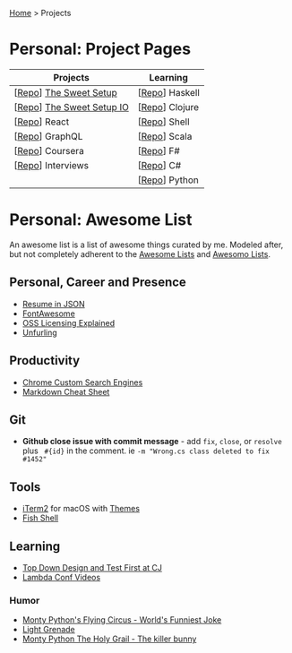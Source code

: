 [Home](https://jeffwindsor.carrd.co/) > Projects

# Personal: Project Pages
|Projects | Learning |
|---|---|
| [[Repo](https://github.com/jeffwindsor/the-sweet-setup)] [The Sweet Setup](https://jeffwindsor.github.io/the-sweet-setup/) | [[Repo](https://github.com/jeffwindsor/learn-haskell)] Haskell |
| [[Repo](https://github.com/jeffwindsor/the-sweet-setup.io)] [The Sweet Setup IO](https://jeffwindsor.github.io/the-sweet-setup.io/) | [[Repo](https://github.com/jeffwindsor/learn-clojure)] Clojure |
| [[Repo](https://github.com/jeffwindsor/learn-react-redux)] React | [[Repo](https://github.com/jeffwindsor/learn-shell)] Shell |
| [[Repo](https://github.com/jeffwindsor/learn-graphql)] GraphQL | [[Repo](https://github.com/jeffwindsor/learn-scala)] Scala |
| [[Repo](https://github.com/jeffwindsor/courses-coursera)] Coursera | [[Repo](https://github.com/jeffwindsor/learn-fsharp)] F# |
| [[Repo](https://github.com/jeffwindsor/interviews)] Interviews | [[Repo](https://github.com/jeffwindsor/learn-csharp)] C# |
| | [[Repo](https://github.com/jeffwindsor/learn-python)] Python |

# Personal: Awesome List

An awesome list is a list of awesome things curated by me.  Modeled after, but not completely adherent to the [Awesome Lists](https://github.com/topics/awesome) and [Awesomo Lists](https://github.com/lk-geimfari/awesomo).

## Personal, Career and Presence

* [Resume in JSON](https://jsonresume.org/getting-started)
* [FontAwesome](https://fontawesome.com)
* [OSS Licensing Explained](https://choosealicense.com)
* [Unfurling](https://medium.com/slack-developer-blog/everything-you-ever-wanted-to-know-about-unfurling-but-were-afraid-to-ask-or-how-to-make-your-e64b4bb9254)

## Productivity

* [Chrome Custom Search Engines](https://github.com/daturkel/custom-search-engines)
* [Markdown Cheat Sheet](https://github.com/adam-p/markdown-here/wiki/Markdown-Cheatsheet#images)

## Git

* **Github close issue with commit message** - add `fix`, `close`, or `resolve` plus ` #{id}` in the comment.  ie `-m "Wrong.cs class deleted to fix #1452"`

## Tools

* [iTerm2](https://iterm2.com) for macOS with [Themes](https://github.com/mbadolato/iTerm2-Color-Schemes)
* [Fish Shell](https://fishshell.com/docs/current/index.html)

## Learning

* [Top Down Design and Test First at CJ](https://www.youtube.com/channel/UC2OoWaGVtOgOM4he75rFuWg/videos)
* [Lambda Conf Videos](https://www.youtube.com/channel/UCEtohQeDqMSebi2yvLMUItg)


### Humor

* [Monty Python's Flying Circus - World's Funniest Joke](https://www.youtube.com/watch?v=ienp4J3pW7U)
* [Light Grenade](https://www.youtube.com/watch?v=dCeD2gF9jUo)
* [Monty Python The Holy Grail - The killer bunny](https://www.youtube.com/watch?v=tgj3nZWtOfA)
